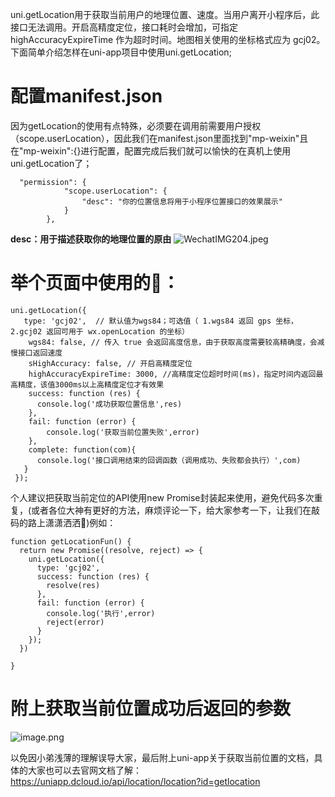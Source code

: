 uni.getLocation用于获取当前用户的地理位置、速度。当用户离开小程序后，此接口无法调用。开启高精度定位，接口耗时会增加，可指定 highAccuracyExpireTime 作为超时时间。地图相关使用的坐标格式应为 gcj02。下面简单介绍怎样在uni-app项目中使用uni.getLocation;
# 配置manifest.json
  因为getLocation的使用有点特殊，必须要在调用前需要用户授权（scope.userLocation），因此我们在manifest.json里面找到"mp-weixin"且在"mp-weixin":{}进行配置，配置完成后我们就可以愉快的在真机上使用uni.getLocation了；
```
  "permission": {
			"scope.userLocation": {
				"desc": "你的位置信息将用于小程序位置接口的效果展示" 
			}
		},
```
**desc：用于描述获取你的地理位置的原由**
![WechatIMG204.jpeg](https://upload-images.jianshu.io/upload_images/7635118-309ea44a151acc40.jpeg?imageMogr2/auto-orient/strip%7CimageView2/2/w/1240)


# 举个页面中使用的🌰：
```
uni.getLocation({
   type: 'gcj02',  // 默认值为wgs84；可选值（ 1.wgs84 返回 gps 坐标，2.gcj02 返回可用于 wx.openLocation 的坐标）
    wgs84: false, // 传入 true 会返回高度信息，由于获取高度需要较高精确度，会减慢接口返回速度
    sHighAccuracy: false, // 开启高精度定位
    highAccuracyExpireTime: 3000, //高精度定位超时时间(ms)，指定时间内返回最高精度，该值3000ms以上高精度定位才有效果
    success: function (res) {
      console.log('成功获取位置信息',res)
    },
    fail: function (error) {
        console.log('获取当前位置失败',error)
    },
    complete: function(com){
      console.log('接口调用结束的回调函数（调用成功、失败都会执行）',com)     
   }
 });
```
个人建议把获取当前定位的API使用new Promise封装起来使用，避免代码多次重复，(或者各位大神有更好的方法，麻烦评论一下，给大家参考一下，让我们在敲码的路上潇潇洒洒👀)例如：
```
function getLocationFun() {
  return new Promise((resolve, reject) => {
    uni.getLocation({
      type: 'gcj02',
      success: function (res) {
        resolve(res)
      },
      fail: function (error) {
        console.log('执行',error)
        reject(error)
      }
    });
  })

}
```
# 附上获取当前位置成功后返回的参数
![image.png](https://upload-images.jianshu.io/upload_images/7635118-c109342a6751e1ce.png?imageMogr2/auto-orient/strip%7CimageView2/2/w/1240)

以免因小弟浅薄的理解误导大家，最后附上uni-app关于获取当前位置的文档，具体的大家也可以去官网文档了解：https://uniapp.dcloud.io/api/location/location?id=getlocation